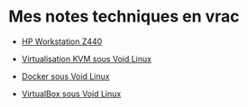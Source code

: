 # Mes notes techniques en vrac

- [HP Workstation Z440](notes/hp-z440.md)

- [Virtualisation KVM sous Void Linux](notes/kvm-voidlinux.md)

- [Docker sous Void Linux](notes/docker-voidlinux.md)

- [VirtualBox sous Void Linux](notes/virtualbox-voidlinux.md)
